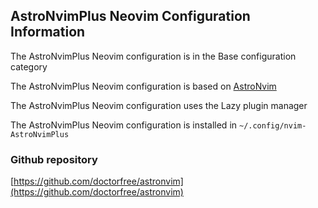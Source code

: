 ## AstroNvimPlus Neovim Configuration Information

The AstroNvimPlus Neovim configuration is in the Base configuration category

The AstroNvimPlus Neovim configuration is based on [AstroNvim](https://astronvim.com)

The AstroNvimPlus Neovim configuration uses the Lazy plugin manager

The AstroNvimPlus Neovim configuration is installed in `~/.config/nvim-AstroNvimPlus`

### Github repository

[https://github.com/doctorfree/astronvim](https://github.com/doctorfree/astronvim)

